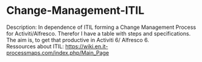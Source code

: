 # Change-Management-ITIL

Description: In dependence of ITIL forming a Change Management Process for Activiti/Alfresco. Therefor I have a table with steps and specifications. The aim is, to get that productive in Activiti 6/ Alfresco 6.   
Ressources about ITIL: https://wiki.en.it-processmaps.com/index.php/Main_Page

